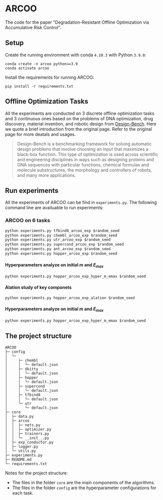 # ARCOO

The code for the paper "Degradation-Resistant Offline Optimization via Accumulative Risk Control".

## Setup
Create the running environment with conda `4.10.3` with Python `3.9.0`: 

```shell
conda create -n arcoo python==3.9
conda activate arcoo
```

Install the requirements for running ARCOO: 

```shell
pip install -r requirements.txt
```

## Offline Optimization Tasks
All the experiments are conducted on 3 discrete offline optimization tasks and 3 continuous ones based on the problems of DNA optimization, drug discovery, material invention, and robotic design from [Design-Bench](https://github.com/brandontrabucco/design-bench). Here we quote a brief introduction from the original page. Refer to the original page for more deatals and usages.
> Design-Bench is a benchmarking framework for solving automatic design problems that involve choosing an input that maximizes a black-box function. This type of optimization is used across scientific and engineering disciplines in ways such as designing proteins and DNA sequences with particular functions, chemical formulas and molecule substructures, the morphology and controllers of robots, and many more applications.


## Run experiments
All the experiments of ARCOO can be find in `experiments.py`. The following command line are availuable to run experiments:

### ARCOO on 6 tasks
```python
python experiments.py tfbind8_arcoo_exp $random_seed
python experiments.py chembl_arcoo_exp $random_seed
python experiments.py utr_arcoo_exp $random_seed
python experiments.py supercond_arcoo_exp $random_seed
python experiments.py ant_arcoo_exp $random_seed
python experiments.py hopper_arcoo_exp $random_seed
```

#### Hyperparameters analyze on initial $m$ and $E_{max}$

```python
python experiments.py hopper_arcoo_exp_hyper_m_emax $random_seed
```

#### Alation study of key componets

```python
python experiments.py hopper_arcoo_exp_alation $random_seed
```

#### Hyperparameters analyze on initial $m$ and $E_{max}$

```python
python experiments.py hopper_arcoo_exp_hyper_m_emax $random_seed
```


## The project structure
```
ARCOO
├─ config
│  └─ 
│     ├─ chembl
│     │  └─ default.json
│     ├─ dkitty
│     │  └─ default.json
│     ├─ hopper
│     │  └─ default.json
│     ├─ supercond
│     │  └─ default.json
│     ├─ tfbind8
│     │  └─ default.json
│     └─ utr
│        └─ default.json
├─ core
│  ├─ data.py
│  ├─ arcoo
│  │  ├─ nets.py
│  │  ├─ optimizer.py
│  │  ├─ trainers.py
│  │  └─ __init__.py
│  ├─ exp_conductor.py
│  ├─ logger.py
│  └─ utils.py
├─ experiments.py
├─ README.md
└─ requirements.txt
```

Notes for the project structure:
- The files in the folder `core` are the main components of the algorithms.
- The files in the folder `config` are the hyperparameter configurations for each task.




